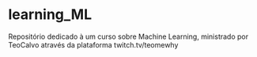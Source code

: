 # learning_ML
Repositório dedicado à um curso sobre Machine Learning, ministrado por TeoCalvo através da plataforma twitch.tv/teomewhy
